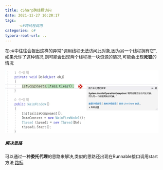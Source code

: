 ```yaml
---
title: cSharp跨线程访问
date: 2021-12-27 16:20:17
tags: 
      -c#跨线程调用
categories: c#
typora-root-url: ..
---
```


在c#中往往会报出这样的异常"调用线程无法访问此对象,因为另一个线程拥有它",如果允许了这种情况,则可能会出现两个线程抢一块资源的情况,可能会出现**死锁**的情况

![image-20211227162712864](/images/cSharp%E8%B7%A8%E7%BA%BF%E7%A8%8B%E8%AE%BF%E9%97%AE/image-20211227162712864.png)

##### 解决思路

可以通过一种**委托代理**的思路来解决,类似的思路还出现在Runnable接口调用start方法    [路标](/2021/12/23/java多线程)

